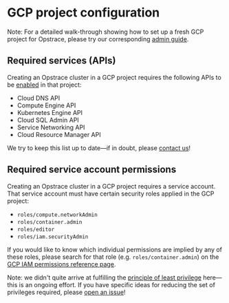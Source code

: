 # GCP project configuration

Note: For a detailed walk-through showing how to set up a fresh GCP project for Opstrace, please try our corresponding [admin guide](../guides/administrator/gcp-setup.md).

## Required services (APIs)

Creating an Opstrace cluster in a GCP project requires the following APIs to be [enabled](https://cloud.google.com/service-usage/docs/enable-disable) in that project:

* Cloud DNS API
* Compute Engine API
* Kubernetes Engine API
* Cloud SQL Admin API
* Service Networking API
* Cloud Resource Manager API

We try to keep this list up to date—if in doubt, please [contact us](https://go.opstrace.com/community)!

## Required service account permissions

Creating an Opstrace cluster in a GCP project requires a service account.
That service account must have certain security roles applied in the GCP project:

* `roles/compute.networkAdmin`
* `roles/container.admin`
* `roles/editor`
* `roles/iam.securityAdmin`

If you would like to know which individual permissions are implied by any of these roles, please search for that role (e.g. `roles/container.admin`) on the [GCP IAM permissions reference page](https://cloud.google.com/iam/docs/permissions-reference).

Note: we didn't quite arrive at fulfilling the [principle of least privilege](https://en.wikipedia.org/wiki/Principle_of_least_privilege) here—this is an ongoing effort.
If you have specific ideas for reducing the set of privileges required, please [open an issue](https://github.com/opstrace/opstrace/issues/new/choose)!
